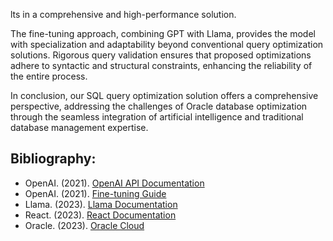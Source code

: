 lts in a comprehensive and high-performance solution.

The fine-tuning approach, combining GPT with Llama, provides the model with specialization and adaptability beyond conventional query optimization solutions. Rigorous query validation ensures that proposed optimizations adhere to syntactic and structural constraints, enhancing the reliability of the entire process.

In conclusion, our SQL query optimization solution offers a comprehensive perspective, addressing the challenges of Oracle database optimization through the seamless integration of artificial intelligence and traditional database management expertise.

## Bibliography:
- OpenAI. (2021). [OpenAI API Documentation](https://beta.openai.com/docs/)
- OpenAI. (2021). [Fine-tuning Guide](https://platform.openai.com/docs/guides/fine-tuning)
- Llama. (2023). [Llama Documentation](https://llama.ai/)
- React. (2023). [React Documentation](https://reactjs.org/)
- Oracle. (2023). [Oracle Cloud](https://www.oracle.com/cloud/)

